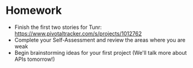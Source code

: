 # Homework

* Finish the first two stories for Tunr: https://www.pivotaltracker.com/s/projects/1012762
* Complete your Self-Assessment and review the areas where you are weak
* Begin brainstorming ideas for your first project (We'll talk more about APIs tomorrow!)